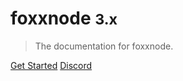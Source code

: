 # foxxnode <small>3.x</small>

> The documentation for foxxnode.

[Get Started](/README.md)
[Discord](https://discord.com/invite/8ZmFEtfUKM)